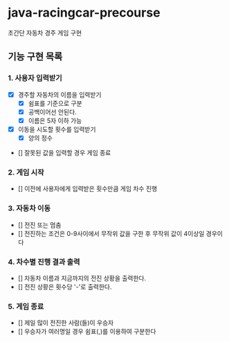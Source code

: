 # java-racingcar-precourse

초간단 자동차 경주 게임 구현

## 기능 구현 목록

### 1. 사용자 입력받기
  - [X] 경주할 자동차의 이름을 입력받기
    - [X] 쉼표를 기준으로 구분
    - [X] 공백이어선 안된다.
    - [X] 이름은 5자 이하 가능
  - [X] 이동을 시도할 횟수를 입력받기
    - [X] 양의 정수
  - [] 잘못된 값을 입력할 경우 게임 종료
### 2. 게임 시작
  - [] 이전에 사용자에게 입력받은 횟수만큼 게임 차수 진행 
### 3. 자동차 이동
  - [] 전진 또는 멈춤
  - [] 전진하는 조건은 0-9사이에서 무작위 값을 구한 후 무작위 값이 4이상일 경우이다
### 4. 차수별 진행 결과 출력
  - [] 자동차 이름과 지금까지의 전진 상황을 출력한다.  
  - [] 전진 상황은 횟수당 '-'로 출력한다.
### 5. 게임 종료 
  - [] 제일 많이 전진한 사람(들)이 우승자
  - [] 우승자가 여러명일 경우 쉼표(,)를 이용하여 구분한다
